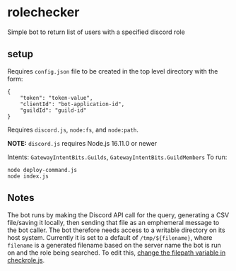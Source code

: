 # rolechecker
Simple bot to return list of users with a specified discord role
## setup
Requires `config.json` file to be created in the top level directory with the form:
```
{
    "token": "token-value",
    "clientId": "bot-application-id",
    "guildId": "guild-id"
}
```
Requires `discord.js`, `node:fs`, and `node:path`. 

**NOTE:** `discord.js` requires Node.js 16.11.0 or newer

Intents: `GatewayIntentBits.Guilds`, `GatewayIntentBits.GuildMembers`
To run:
```
node deploy-command.js
node index.js
```
## Notes
The bot runs by making the Discord API call for the query, generating a CSV file/saving it locally, then sending that file as an emphemeral message to the bot caller.  The bot therefore needs access to a writable directory on its host system.  Currently it is set to a default of `/tmp/${filename}`, where `filename` is a generated filename based on the server name the bot is run on and the role being searched.  To edit this, [change the filepath variable in checkrole.js](https://github.com/jasercion/rolechecker/blob/1037cb5e7583c64343666e643518034b7d2c063e/commands/lookup/checkrole.js#L18).  
